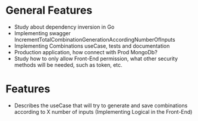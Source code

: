 # General Features

- Study about dependency inversion in Go
- Implementing swagger IncrementTotalCombinationGenerationAccordingNumberOfInputs
- Implementing Combinations useCase, tests and documentation
- Production application, how connect with Prod MongoDb?
- Study how to only allow Front-End permission, what other security methods will be needed, such as token, etc.

# Features

- Describes the useCase that will try to generate and save combinations according to X number of inputs (Implementing Logical in the Front-End)
